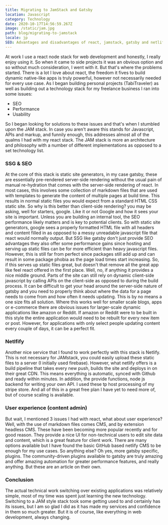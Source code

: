 ```yaml
---
title: Migrating to JamStack and Gatsby
location: Javascript
category: Technology
date: 2020-10-17T14:56:59.267Z
image: /static/jam.jpg
path: blog/migrating-to-jamstack
locale: jp
SEO: Advantages and disadvantages of react, jamstack, gatsby and netlify for freelance web development stack
---
```

At work I use a react node stack for web development and honestly, I really enjoy using it. So when it came to side projects it was an obvious option and so without much consideration, I went with it. But that's where the problems started. There is a lot I love about react, the freedom it fives to build dynamic native-like apps is truly powerful, however not necessarily needed for every use case.
As I began building personal projects (TabiTraveler) as well as building out a technology stack for my freelance business I ran into some issues:
* SEO
* Performance
* Usability

So I began looking for solutions to these issues and that's when I stumbled upon the JAM stack. In case you aren't aware this stands for Javascript, APIs and markup, and funnily enough, this addresses almost all of the qualms I had with my react stack. The JAM stack is more an architecture and philosophy with a number of different implementations as opposed to a set technology list.
### SSG & SEO
At the core of this stack is static site generators, in my case gatsby, these are essentially pre-rendered server-side rendering without the usual pain of manual re-hydration that comes with the server-side rendering of react. In most cases, this involves some collection of markdown files that are used with templates to generate the content of multiple pages at build time. This results in normal static files you would expect from a standard HTML CSS static site. So why is this better than client-side rendering? you may be asking, well for starters, google. Like it or not Google and how it sees your site is important. Unless you are building an internal tool, the SEO performance likely matters and is key to potential clients. So with static site generators, google sees a properly formatted HTML file with all headers and content filled in as opposed to a messy unreadable javascript file that react would normally output.
But SSG like gatsby don't just provide SEO advantages they also offer some performance gains since hosting and serving up static files can be for more efficient than heavy javascript files. However, this is still far from perfect since packages still add up and can result in some package phobia as the page load times start increasing. So, if this serves up static files great, but doesn't that remove all the great app like feel react offered in the first place. Well, no, if anything it provides a nice middle ground. Parts of the site can still rely on dynamic client-side javascript by calling APIs on the client-side as opposed to during the build process. It can be difficult to get your head around the server-side nature of gatsby and you need to properly think about where the data for a page needs to come from and how often it needs updating.
This is by no means a one size fits all solution. Where this works well for smaller scale blogs, apps or e-commerce there are obvious issues for larger-scale dynamic applications like amazon or Reddit. If amazon or Reddit were to be built in this style the entire application would need to be rebuilt for every new item or post. However, for applications with only select people updating content every couple of days, it can be a perfect fit.
### Netlfify
Another nice service that I found to work perfectly with this stack is Netlify. This is not necessary for JAMstack, you could easily upload these static files to a server (I initially used firebase). However, what netlify offers is a build pipeline that takes every new push, builds the site and deploys in on their great CDN. This means everything is automatic, synced with Github and ready within minutes. In addition, the provide functions, node js backend for writing your own API. I used these tp host processing of my stripe store. And all of this in a great free plan I have yet to need more of, but of course scaling is available.
### User experience (content admin)
But wait, I mentioned 3 issues I had with react, what about user experience? Well, with the use of markdown files comes CMS, and by extension headless CMS. These have been becoming more popular recently and for good reason. They provide a nice UI for non-technical users to edit site data and content, which is a great feature for client work. There are many options available but I have found the basic GitHub based netlify CMS to be enough for my use cases.
So anything else? Oh yes, more gatsby specific, plugins. The community-driven plugins available to gatsby are truly amazing and offer amazing automation for greater performance features, and really anything. But these are an article on their own.
### Conclusion
The actual technical work switching over existing applications was relatively simple, most of my time was spent just learning the new technology. Switching to a JAM style stack took some getting used to and certainly has its issues, but I am so glad I did as it has made my services and confidence in them so much greater. But it is of course, like everything in web development, always changing.
